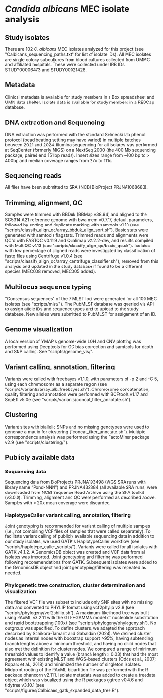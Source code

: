 # *Candida albicans* MEC isolate analysis

## Study isolates
There are 102 *C. albicans* MEC isolates analyzed for this project (see
"Calbicans_sequencing_paths.txt" for list of isolate IDs). All MEC isolates are
single colony subcultures from blood cultures collected from UMMC and affiliated 
hospitals. These were collected under IRB IDs STUDY00006473 and STUDY00021428.

## Metadata
Clinical metadata is available for study members in a Box spreadsheet and UMN 
data shelter. Isolate data is available for study members in a REDCap 
database.

## DNA extraction and Sequencing
DNA extraction was performed with the standard Selmecki lab phenol protocol
(bead beating setting may have varied) in multiple batches between 2021 and
2024.
Illumina sequencing for all isolates was performed at SeqCenter (formerly MiGS)
on a NextSeq 2000 (the 400 Mb sequencing package, paired end 151 bp reads).
Insert sizes range from ~100 bp to > 400bp and median coverage ranges from 27x
to 111x.

## Sequencing reads
All files have been submitted to SRA (NCBI BioProject PRJNA1068683).

## Trimming, alignment, QC
Samples were trimmed with BBDuk (BBMap v38.94) and aligned to the SC5314 A21
reference genome with bwa mem v0.7.17, default parameters, followed by sorting
and duplicate marking with samtools v1.10 (see "scripts/classify_aliqn_qc/array_bbduk_align_sort.sh").
Basic stats were generated with samtools flagstats. Trimmed reads and
alignments were QC'd with FASTQC v0.11.9  and Qualimap v2.2.2-dev, and results
compiled with MultiQC v1.13 (see "scripts/classify_align_qc/basic_qc.sh").
Isolates with low percentage of aligned reads were investigated by
classification of fastq files using Centrifuge v1.0.4 (see
"scripts/classify_align_qc/array_centrifuge_classifier.sh"), removed from this 
analysis and updated in the study database if found to be a different species 
(MEC008 removed, MEC005 added).

## Multilocus sequence typing
"Consensus sequences" of the 7 MLST loci were generated for all 100 MEC isolates
(see "scripts/mlst/"). The PubMLST database was queried via API to
assign allele IDs and sequence types and to upload to the study database. New 
alleles were submitted to PubMLST for assignment of
an ID.

## Genome visualization
A local version of YMAP's genome-wide LOH and CNV plotting was performed  using
Deeptools for GC bias correction and samtools for depth and SNP calling. See
"scripts/genome_vis/".

## Variant calling, annotation, filtering
Variants were called with freebayes v1.1.0, with parameters of -p 2 and -C 5,
using each chromosome as a separate region (see "scripts/variants/array_alb_freebayes.sh").
Chromosome concatenation, quality filtering and annotation were performed with
BCFtools v1.17 and SnpEff v5.0e (see "scripts/variants/concat_filter_annotate.sh").

## Clustering
Variant sites with biallelic SNPs and no missing genotypes were used to
generate a matrix for clustering ("concat_filter_annotate.sh"). Multiple
correspondence analysis was performed using the FactoMiner package v2.9 (see
"scripts/clustering/"). 

## Publicly available data
### Sequencing data
Sequencing data from BioProjects PRJNA193498 (WGS SRA runs with library name 
“Pond-NNN”) and PRJNA432884 (all available SRA runs) were downloaded from NCBI 
Sequence Read Archive using the SRA toolkit (v3.0.0). Trimming, alignment and QC
were performed as described above. Samples with < 20x mean coverage were 
discarded. 

### HaplotypeCaller variant calling, annotation, filtering
Joint genotyping is recommended for variant calling of multiple samples (i.e.,
not combining VCF files of samples that were called separately). To facilitate 
variant calling of publicly available sequencing data in addition to our study 
isolates, we used GATK's HaplotypeCaller workflow (see 
"scripts/haplotype_caller_scripts/"). Variants were called for all isolates with 
GATK v4.1.2. A GenomicsDB object was created and VCF data from all isolates was 
imported. Joint genotyping and filtering was performed following recommendations
from GATK. Subsequent isolates were added to the GenomicsDB object and joint
genotyping/filtering was repeated as needed.

### Phylogenetic tree construction, cluster determination and visualization
The filtered VCF file was subset to include only SNP sites with no missing data 
and converted to PHYLIP format using vcf2phylip v2.8 (see 
"scripts/phylogeny/vcf2philip.sh"). A maximum-likelihood tree was built using 
RAxML v8.2.11 with the GTR+GAMMA model of nucleotide substitution and rapid 
bootstrapping (100x) (see "scripts/phylogeny/phylogeny.sh"). No outgroup was
specified. To define clusters, we adapted the approach described by 
Schikora-Tamarit and Gabaldón (2024). We defined cluster nodes as internal nodes
with bootstrap support >95%, having subtending branch lengths above a minimum 
threshold, and having no child nodes that also met the definition for cluster 
nodes. We compared a range of minimum threshold values to identify a value 
(branch length > 0.03) that had the most agreement with existing MLST and 
WGS-based clusters (Odds et al., 2007; Ropars et al., 2018) and minimized the 
number of singleton isolates. Midpoint rooting of the RAxML bipartition file was
performed with the R package phangorn v2.11.1. Isolate metadata was added to 
create a treedata object which was visualized using the R packages ggtree v0.4.6
and tidytree v3.10.1 (see "scripts/figures/Calbicans_gatk_expanded_data_tree.R").



